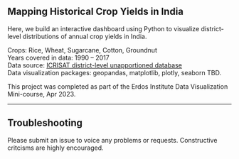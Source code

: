 ## Mapping Historical Crop Yields in India

Here, we build an interactive dashboard using Python to visualize district-level distributions of annual crop yields in India. 

Crops: Rice, Wheat, Sugarcane, Cotton, Groundnut <br>
Years covered in data: 1990 &ndash; 2017 <br>
Data source: [ICRISAT district-level unapportioned database](http://data.icrisat.org/dld/src/crops.html) <br>
Data visualization packages: geopandas, matplotlib, plotly, seaborn TBD. <br>

This project was completed as part of the Erdos Institute Data Visualization Mini-course, Apr 2023. <br>

---


## Troubleshooting <a name="troubleshooting"></a>
Please submit an issue to voice any problems or requests. Constructive critcisms are highly encouraged.
